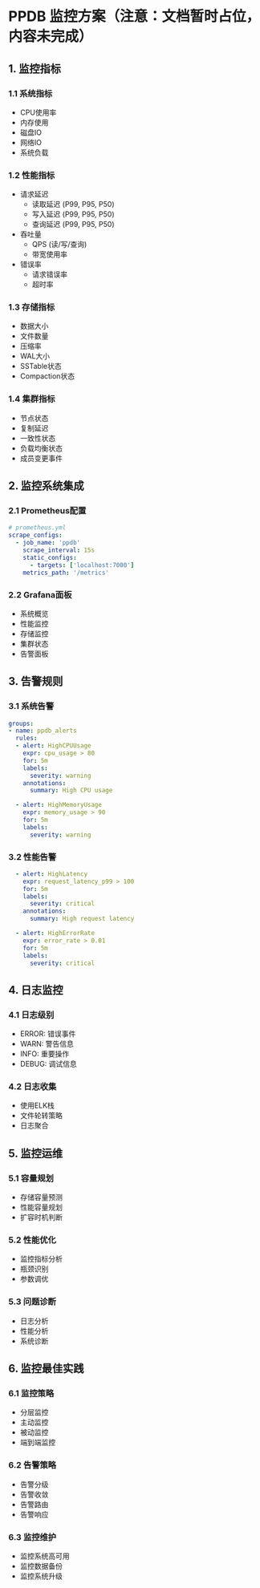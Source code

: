 # PPDB 监控方案（注意：文档暂时占位，内容未完成）

## 1. 监控指标

### 1.1 系统指标
- CPU使用率
- 内存使用
- 磁盘IO
- 网络IO
- 系统负载

### 1.2 性能指标
- 请求延迟
  - 读取延迟 (P99, P95, P50)
  - 写入延迟 (P99, P95, P50)
  - 查询延迟 (P99, P95, P50)
- 吞吐量
  - QPS (读/写/查询)
  - 带宽使用率
- 错误率
  - 请求错误率
  - 超时率

### 1.3 存储指标
- 数据大小
- 文件数量
- 压缩率
- WAL大小
- SSTable状态
- Compaction状态

### 1.4 集群指标
- 节点状态
- 复制延迟
- 一致性状态
- 负载均衡状态
- 成员变更事件

## 2. 监控系统集成

### 2.1 Prometheus配置
```yaml
# prometheus.yml
scrape_configs:
  - job_name: 'ppdb'
    scrape_interval: 15s
    static_configs:
      - targets: ['localhost:7000']
    metrics_path: '/metrics'
```

### 2.2 Grafana面板
- 系统概览
- 性能监控
- 存储监控
- 集群状态
- 告警面板

## 3. 告警规则

### 3.1 系统告警
```yaml
groups:
- name: ppdb_alerts
  rules:
  - alert: HighCPUUsage
    expr: cpu_usage > 80
    for: 5m
    labels:
      severity: warning
    annotations:
      summary: High CPU usage

  - alert: HighMemoryUsage
    expr: memory_usage > 90
    for: 5m
    labels:
      severity: warning
```

### 3.2 性能告警
```yaml
  - alert: HighLatency
    expr: request_latency_p99 > 100
    for: 5m
    labels:
      severity: critical
    annotations:
      summary: High request latency

  - alert: HighErrorRate
    expr: error_rate > 0.01
    for: 5m
    labels:
      severity: critical
```

## 4. 日志监控

### 4.1 日志级别
- ERROR: 错误事件
- WARN: 警告信息
- INFO: 重要操作
- DEBUG: 调试信息

### 4.2 日志收集
- 使用ELK栈
- 文件轮转策略
- 日志聚合

## 5. 监控运维

### 5.1 容量规划
- 存储容量预测
- 性能容量规划
- 扩容时机判断

### 5.2 性能优化
- 监控指标分析
- 瓶颈识别
- 参数调优

### 5.3 问题诊断
- 日志分析
- 性能分析
- 系统诊断

## 6. 监控最佳实践

### 6.1 监控策略
- 分层监控
- 主动监控
- 被动监控
- 端到端监控

### 6.2 告警策略
- 告警分级
- 告警收敛
- 告警路由
- 告警响应

### 6.3 监控维护
- 监控系统高可用
- 监控数据备份
- 监控系统升级
